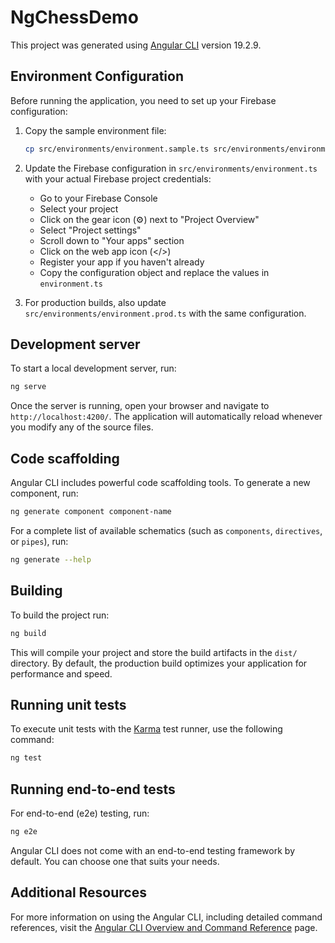 # NgChessDemo

This project was generated using [Angular CLI](https://github.com/angular/angular-cli) version 19.2.9.

## Environment Configuration

Before running the application, you need to set up your Firebase configuration:

1. Copy the sample environment file:
   ```bash
   cp src/environments/environment.sample.ts src/environments/environment.ts
   ```

2. Update the Firebase configuration in `src/environments/environment.ts` with your actual Firebase project credentials:
   - Go to your Firebase Console
   - Select your project
   - Click on the gear icon (⚙️) next to "Project Overview"
   - Select "Project settings"
   - Scroll down to "Your apps" section
   - Click on the web app icon (</>)
   - Register your app if you haven't already
   - Copy the configuration object and replace the values in `environment.ts`

3. For production builds, also update `src/environments/environment.prod.ts` with the same configuration.

## Development server

To start a local development server, run:

```bash
ng serve
```

Once the server is running, open your browser and navigate to `http://localhost:4200/`. The application will automatically reload whenever you modify any of the source files.

## Code scaffolding

Angular CLI includes powerful code scaffolding tools. To generate a new component, run:

```bash
ng generate component component-name
```

For a complete list of available schematics (such as `components`, `directives`, or `pipes`), run:

```bash
ng generate --help
```

## Building

To build the project run:

```bash
ng build
```

This will compile your project and store the build artifacts in the `dist/` directory. By default, the production build optimizes your application for performance and speed.

## Running unit tests

To execute unit tests with the [Karma](https://karma-runner.github.io) test runner, use the following command:

```bash
ng test
```

## Running end-to-end tests

For end-to-end (e2e) testing, run:

```bash
ng e2e
```

Angular CLI does not come with an end-to-end testing framework by default. You can choose one that suits your needs.

## Additional Resources

For more information on using the Angular CLI, including detailed command references, visit the [Angular CLI Overview and Command Reference](https://angular.dev/tools/cli) page.
